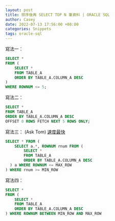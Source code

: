 ```yaml
---
layout: post
title: 排序後再 SELECT TOP N 筆資料 | ORACLE SQL
author: Casey
date: 2022-07-13 17:56:00 +08:00
categories: Snippets
tags: oracle-sql
---
```


寫法一：

```sql
SELECT *
FROM (
    SELECT *
    FROM TABLE_A
    ORDER BY TABLE_A.COLUMN_A DESC
)
WHERE ROWNUM <= 5;
```

寫法二：

```sql
SELECT *
FROM TABLE_A
ORDER BY TABLE_A.COLUMN_A DESC
OFFSET 0 ROWS FETCH NEXT 5 ROWS ONLY;
```

寫法三： (Ask Tom) [速度最快](https://stackoverflow.com/questions/470542/how-do-i-limit-the-number-of-rows-returned-by-an-oracle-query-after-ordering?rq=1)

```sql
SELECT * FROM (
    SELECT a.*, ROWNUM rnum FROM (
        SELECT *
        FROM TABLE_A
        ORDER BY TABLE_A.COLUMN_A DESC
  ) a WHERE ROWNUM <= MAX_ROW
) WHERE rnum >= MIN_ROW
```

寫法四：

```sql
SELECT *
FROM (
    SELECT *
    FROM TABLE_A
    ORDER BY TABLE_A.COLUMN_A DESC
) WHERE ROWNUM BETWEEN MIN_ROW AND MAX_ROW

```
